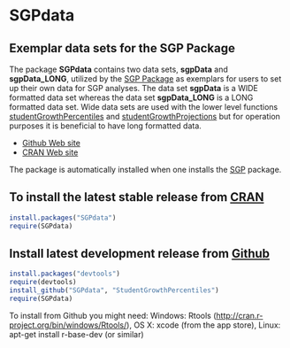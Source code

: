 SGPdata 
===


Exemplar data sets for the SGP Package
-----------------------------------------------------------------------

The package **SGPdata** contains two data sets, **sgpData** and **sgpData\_LONG**, utilized by the [SGP Package](https://github.com/SchoolView/SGP/) as exemplars for users to set up 
their own data for SGP analyses.  The data set **sgpData** is a WIDE formatted data set whereas the data set **sgpData\_LONG** is a LONG formatted data set. Wide data sets are used 
with the lower level functions [studentGrowthPercentiles](https://github.com/SchoolView/SGP/blob/master/R/studentGrowthPercentiles.R) and 
[studentGrowthProjections](https://github.com/SchoolView/SGP/blob/master/R/studentGrowthProjections.R) but for operation purposes it is beneficial to have long formatted data.

* [Github Web site](https://github.com/SchoolView/SGPdata/)
* [CRAN Web site](http://cran.r-project.org/package=SGPdata)

The package is automatically installed when one installs the [SGP](https://github.com/SchoolView/SGP/) package.

To install the latest stable release from [CRAN](http://cran.r-project.org/package=SGPdata)
---------------------------

```R 
install.packages("SGPdata")
require(SGPdata)
```



Install latest development release from [Github](https://github.com/StudentGrowthPercentiles/SGPdata/)
----------------------------------------------

```R 
install.packages("devtools")
require(devtools)
install_github("SGPdata", "StudentGrowthPercentiles")
require(SGPdata)
```

To install from Github you might need: Windows: Rtools (http://cran.r-project.org/bin/windows/Rtools/), OS X: xcode (from the app store),
Linux: apt-get install r-base-dev (or similar)
